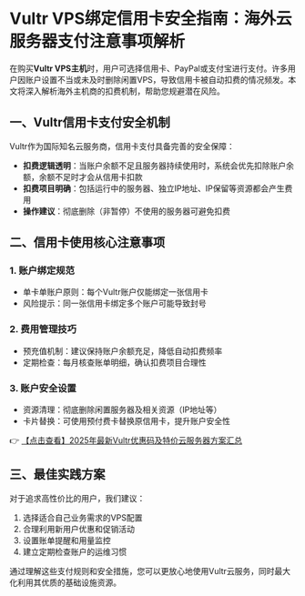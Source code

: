 # Vultr VPS绑定信用卡安全指南：海外云服务器支付注意事项解析

在购买**Vultr VPS主机**时，用户可选择信用卡、PayPal或支付宝进行支付。许多用户因账户设置不当或未及时删除闲置VPS，导致信用卡被自动扣费的情况频发。本文将深入解析海外主机商的扣费机制，帮助您规避潜在风险。

## 一、Vultr信用卡支付安全机制

Vultr作为国际知名云服务商，信用卡支付具备完善的安全保障：
- **扣费逻辑透明**：当账户余额不足且服务器持续使用时，系统会优先扣除账户余额，余额不足时才会从信用卡扣款
- **扣费项目明确**：包括运行中的服务器、独立IP地址、IP保留等资源都会产生费用
- **操作建议**：彻底删除（非暂停）不使用的服务器可避免扣费

## 二、信用卡使用核心注意事项

### 1. 账户绑定规范
- 单卡单账户原则：每个Vultr账户仅能绑定一张信用卡
- 风险提示：同一张信用卡绑定多个账户可能导致封号

### 2. 费用管理技巧
- 预充值机制：建议保持账户余额充足，降低自动扣费频率
- 定期检查：每月核查账单明细，确认扣费项目合理性

### 3. 账户安全设置
- 资源清理：彻底删除闲置服务器及相关资源（IP地址等）
- 卡片替换：可使用预付费卡替换原信用卡，提升账户安全性

👉 [【点击查看】2025年最新Vultr优惠码及特价云服务器方案汇总](https://bit.ly/VuLtr)

## 三、最佳实践方案

对于追求高性价比的用户，我们建议：
1. 选择适合自己业务需求的VPS配置
2. 合理利用新用户优惠和促销活动
3. 设置账单提醒和用量监控
4. 建立定期检查账户的运维习惯

通过理解这些支付规则和安全措施，您可以更放心地使用Vultr云服务，同时最大化利用其优质的基础设施资源。
